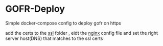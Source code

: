 # GOFR-Deploy
Simple docker-compose config to deploy gofr on https

add the certs to the [ssl](./ssl) folder , eidt the [nginx](./conf/nginx.conf) config file and set the right server host(DNS) that matches to the ssl certs
